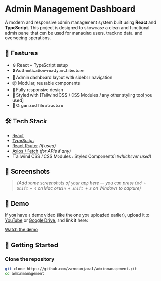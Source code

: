 # Admin Management Dashboard

A modern and responsive admin management system built using **React** and **TypeScript**. This project is designed to showcase a clean and functional admin panel that can be used for managing users, tracking data, and overseeing operations.

## 🚀 Features

- ⚙️ React + TypeScript setup
- 🔒 Authentication-ready architecture
- 👥 Admin dashboard layout with sidebar navigation
- 📦 Modular, reusable components
- 📱 Fully responsive design
- 💅 Styled with [Tailwind CSS / CSS Modules / any other styling tool you used]
- 📁 Organized file structure

## 🛠️ Tech Stack

- [React](https://reactjs.org/)
- [TypeScript](https://www.typescriptlang.org/)
- [React Router](https://reactrouter.com/) *(if used)*
- [Axios / Fetch](https://axios-http.com/) *(for APIs if any)*
- [Tailwind CSS / CSS Modules / Styled Components] *(whichever used)*

## 📸 Screenshots

> *(Add some screenshots of your app here — you can press `Cmd + Shift + 4` on Mac or `Win + Shift + S` on Windows to capture)*

## 🎥 Demo

If you have a demo video (like the one you uploaded earlier), upload it to [YouTube](https://youtube.com) or [Google Drive](https://drive.google.com), and link it here:

[Watch the demo](#)

## 🚀 Getting Started

### Clone the repository

```bash
git clone https://github.com/zaynounjamal/adminmanagement.git
cd adminmanagement
